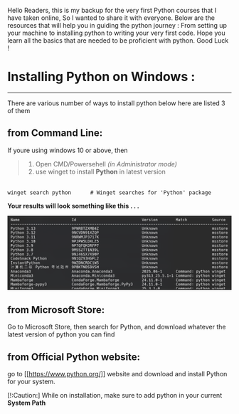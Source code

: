Hello Readers, this is my backup for the very first Python courses that I have taken online, So I wanted to share it with everyone. Below are the resources that will help you in guiding the python journey : From setting up your machine to installing python to writing your very first code. Hope you learn all the basics that are needed to be proficient with python. Good Luck !

# Installing Python on Windows :
---
There are various number of ways to install python below here are listed 3 of them


## from Command Line:

If youre using windows 10 or above, then 

> 1. Open CMD/Powersehell _(in Administrator mode)_
> 2. use winget to install **Python** in latest version

```powerhsell

winget search python      # Winget searches for 'Python' package

```

**Your results will look something like this . . .**

![result's image for python search using winget](.assets/SS.png "Your results will look something like this")


## from Microsoft Store:

Go to Microsoft Store, then search for Python, and download whatever the latest version of python you can find


## from Official Python website:

go to [[https://www.python.org/]] website and download and install Python for your system. 

[!:Caution:] While on installation, make sure to add python in your current **System Path**
